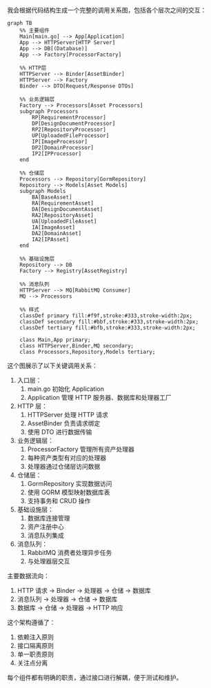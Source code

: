 我会根据代码结构生成一个完整的调用关系图，包括各个层次之间的交互：
```mermaid
graph TB
    %% 主要组件
    Main[main.go] --> App[Application]
    App --> HTTPServer[HTTP Server]
    App --> DB[(Database)]
    App --> Factory[ProcessorFactory]

    %% HTTP层
    HTTPServer --> Binder[AssetBinder]
    HTTPServer --> Factory
    Binder --> DTO[Request/Response DTOs]

    %% 业务逻辑层
    Factory --> Processors[Asset Processors]
    subgraph Processors
        RP[RequirementProcessor]
        DP[DesignDocumentProcessor]
        RP2[RepositoryProcessor]
        UP[UploadedFileProcessor]
        IP[ImageProcessor]
        DP2[DomainProcessor]
        IP2[IPProcessor]
    end

    %% 仓储层
    Processors --> Repository[GormRepository]
    Repository --> Models[Asset Models]
    subgraph Models
        BA[BaseAsset]
        RA[RequirementAsset]
        DA[DesignDocumentAsset]
        RA2[RepositoryAsset]
        UA[UploadedFileAsset]
        IA[ImageAsset]
        DA2[DomainAsset]
        IA2[IPAsset]
    end

    %% 基础设施层
    Repository --> DB
    Factory --> Registry[AssetRegistry]

    %% 消息队列
    HTTPServer --> MQ[RabbitMQ Consumer]
    MQ --> Processors

    %% 样式
    classDef primary fill:#f9f,stroke:#333,stroke-width:2px;
    classDef secondary fill:#bbf,stroke:#333,stroke-width:2px;
    classDef tertiary fill:#bfb,stroke:#333,stroke-width:2px;
    
    class Main,App primary;
    class HTTPServer,Binder,MQ secondary;
    class Processors,Repository,Models tertiary;
```
这个图展示了以下关键调用关系：
1. 入口层：
   1. main.go 初始化 Application
   2. Application 管理 HTTP 服务器、数据库和处理器工厂
2. HTTP 层：
   1. HTTPServer 处理 HTTP 请求
   2. AssetBinder 负责请求绑定
   3. 使用 DTO 进行数据传输
3. 业务逻辑层：
   1. ProcessorFactory 管理所有资产处理器
   2. 每种资产类型有对应的处理器
   3. 处理器通过仓储层访问数据
4. 仓储层：
   1. GormRepository 实现数据访问
   2. 使用 GORM 模型映射数据库表
   3. 支持事务和 CRUD 操作
5. 基础设施层：
   1. 数据库连接管理
   2. 资产注册中心
   3. 消息队列集成
6. 消息队列：
   1. RabbitMQ 消费者处理异步任务
   2. 与处理器层交互

主要数据流向：
1. HTTP 请求 → Binder → 处理器 → 仓储 → 数据库
2. 消息队列 → 处理器 → 仓储 → 数据库
3. 数据库 → 仓储 → 处理器 → HTTP 响应

这个架构遵循了：
1. 依赖注入原则
2. 接口隔离原则
3. 单一职责原则
4. 关注点分离

每个组件都有明确的职责，通过接口进行解耦，便于测试和维护。
